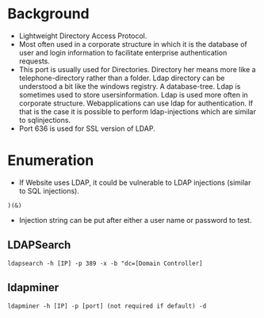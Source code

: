 # Background
- Lightweight Directory Access Protocol. 
- Most often used in a corporate structure in which it is the database of user and login information to facilitate enterprise authentication requests. 
- This port is usually used for Directories. Directory her means more like a telephone-directory rather than a folder. Ldap directory can be understood a bit like the windows registry. A database-tree. Ldap is sometimes used to store usersinformation. Ldap is used more often in corporate structure. Webapplications can use ldap for authentication. If that is the case it is possible to perform ldap-injections which are similar to sqlinjections. 
- Port 636 is used for SSL version of LDAP.

# Enumeration
- If Website uses LDAP, it could be vulnerable to LDAP injections (similar to SQL injections).
```
)(&)
```
- Injection string can be put after either a user name or password to test.

## LDAPSearch
```
ldapsearch -h [IP] -p 389 -x -b "dc=[Domain Controller]
```
## ldapminer 
```
ldapminer -h [IP] -p [port] (not required if default) -d
```

